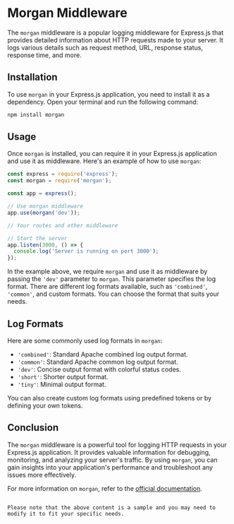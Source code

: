 # Morgan Middleware

The `morgan` middleware is a popular logging middleware for Express.js that provides detailed information about HTTP requests made to your server. It logs various details such as request method, URL, response status, response time, and more.

## Installation

To use `morgan` in your Express.js application, you need to install it as a dependency. Open your terminal and run the following command:

```bash
npm install morgan
```

## Usage

Once `morgan` is installed, you can require it in your Express.js application and use it as middleware. Here's an example of how to use `morgan`:

```javascript
const express = require('express');
const morgan = require('morgan');

const app = express();

// Use morgan middleware
app.use(morgan('dev'));

// Your routes and other middleware

// Start the server
app.listen(3000, () => {
  console.log('Server is running on port 3000');
});
```

In the example above, we require `morgan` and use it as middleware by passing the `'dev'` parameter to `morgan`. This parameter specifies the log format. There are different log formats available, such as `'combined'`, `'common'`, and custom formats. You can choose the format that suits your needs.

## Log Formats

Here are some commonly used log formats in `morgan`:

- `'combined'`: Standard Apache combined log output format.
- `'common'`: Standard Apache common log output format.
- `'dev'`: Concise output format with colorful status codes.
- `'short'`: Shorter output format.
- `'tiny'`: Minimal output format.

You can also create custom log formats using predefined tokens or by defining your own tokens.

## Conclusion

The `morgan` middleware is a powerful tool for logging HTTP requests in your Express.js application. It provides valuable information for debugging, monitoring, and analyzing your server's traffic. By using `morgan`, you can gain insights into your application's performance and troubleshoot any issues more effectively.

For more information on `morgan`, refer to the [official documentation](https://www.npmjs.com/package/morgan).

```

Please note that the above content is a sample and you may need to modify it to fit your specific needs.
